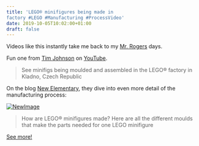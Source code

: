 ```yaml
---
title: 'LEGO® minifigures being made in
factory #LEGO #Manufacturing #ProcessVideo'
date: 2019-10-05T10:02:00+01:00
draft: false
---
```


Videos like this instantly take me back to my [Mr. Rogers](https://www.misterrogers.org/articles/factory_visits/) days.

Fun one from [Tim Johnson](https://www.youtube.com/channel/UCszUefMJp4eSDHa8fr-xk8A) on [YouTube](https://www.youtube.com/watch?time_continue=63&v=VV9MOru4fVY).

> See minifigs being moulded and assembled in the LEGO® factory in Kladno, Czech Republic

On the blog [New Elementary](https://www.newelementary.com/2018/08/lego-minifigure-moulds-how-are-they-made.html), they dive into even more detail of the manufacturing process:

[![NewImage](https://cdn-blog.adafruit.com/uploads/2019/09/NewImage-77.png "NewImage.png")](https://www.newelementary.com/2018/08/lego-minifigure-moulds-how-are-they-made.html)

> How are LEGO® minifigures made? Here are all the different moulds that make the parts needed for one LEGO minifigure

[See more!](https://www.newelementary.com/2018/08/lego-minifigure-moulds-how-are-they-made.html)